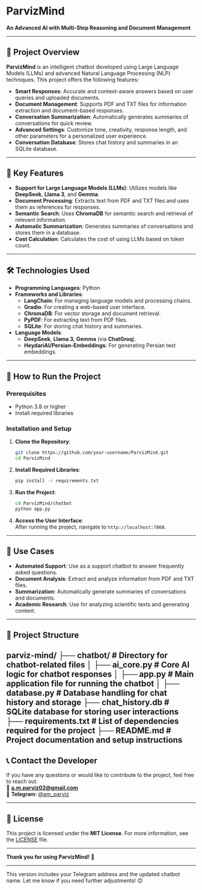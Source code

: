 # **ParvizMind**  
**An Advanced AI with Multi-Step Reasoning and Document Management**

---

## **📌 Project Overview**  
**ParvizMind** is an intelligent chatbot developed using Large Language Models (LLMs) and advanced Natural Language Processing (NLP) techniques. This project offers the following features:  
- **Smart Responses**: Accurate and context-aware answers based on user queries and uploaded documents.  
- **Document Management**: Supports PDF and TXT files for information extraction and document-based responses.  
- **Conversation Summarization**: Automatically generates summaries of conversations for quick review.  
- **Advanced Settings**: Customize tone, creativity, response length, and other parameters for a personalized user experience.  
- **Conversation Database**: Stores chat history and summaries in an SQLite database.  

---

## **🌟 Key Features**  
- **Support for Large Language Models (LLMs)**: Utilizes models like **DeepSeek**, **Llama 3**, and **Gemma**.  
- **Document Processing**: Extracts text from PDF and TXT files and uses them as references for responses.  
- **Semantic Search**: Uses **ChromaDB** for semantic search and retrieval of relevant information.  
- **Automatic Summarization**: Generates summaries of conversations and stores them in a database.  
- **Cost Calculation**: Calculates the cost of using LLMs based on token count.  

---

## **🛠️ Technologies Used**  
- **Programming Languages**: Python  
- **Frameworks and Libraries**:  
  - **LangChain**: For managing language models and processing chains.  
  - **Gradio**: For creating a web-based user interface.  
  - **ChromaDB**: For vector storage and document retrieval.  
  - **PyPDF**: For extracting text from PDF files.  
  - **SQLite**: For storing chat history and summaries.  
- **Language Models**:  
  - **DeepSeek**, **Llama 3**, **Gemma** (via **ChatGroq**).  
  - **HeydariAI/Persian-Embeddings**: For generating Persian text embeddings.  

---

## **🚀 How to Run the Project**  

### **Prerequisites**  
- Python 3.8 or higher  
- Install required libraries  

### **Installation and Setup**  
1. **Clone the Repository**:  
   ```bash
   git clone https://github.com/your-username/ParvizMind.git
   cd ParvizMind
   ```

2. **Install Required Libraries**:  
   ```bash
   pip install -r requirements.txt
   ```

3. **Run the Project**:  
   ```bash
   cd ParvizMind/chatbot
   python app.py
   ```

4. **Access the User Interface**:  
   After running the project, navigate to `http://localhost:7860`.

---

## **🎯 Use Cases**  
- **Automated Support**: Use as a support chatbot to answer frequently asked questions.  
- **Document Analysis**: Extract and analyze information from PDF and TXT files.  
- **Summarization**: Automatically generate summaries of conversations and documents.  
- **Academic Research**: Use for analyzing scientific texts and generating content.  

---

## **📂 Project Structure**  

parviz-mind/
├── chatbot/              # Directory for chatbot-related files
│   ├── ai_core.py        # Core AI logic for chatbot responses
│   ├── app.py            # Main application file for running the chatbot
│   ├── database.py       # Database handling for chat history and storage
├── chat_history.db       # SQLite database for storing user interactions
├── requirements.txt      # List of dependencies required for the project
├── README.md             # Project documentation and setup instructions
---

## **📞 Contact the Developer**  
If you have any questions or would like to contribute to the project, feel free to reach out:  
📧 **a.m.parviz02@gmail.com**  
📱 **Telegram**: [@am_parviz](https://t.me/am_parviz)  

---

## **📜 License**  
This project is licensed under the **MIT License**. For more information, see the [LICENSE](LICENSE) file.  

---

**Thank you for using ParvizMind!** 🚀  

--- 

This version includes your Telegram address and the updated chatbot name. Let me know if you need further adjustments! 😊
